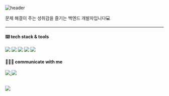 
<!--배너-->
![header](https://capsule-render.vercel.app/api?type=transparent&color=auto&height=200&section=header&text=Inung's%20Profile&fontSize=80&fontColor=8fbea5&desc=who%20loves%20coding💻&descAlignY=20&descAlign=38)

문제 해결이 주는 성취감을 즐기는 백엔드 개발자입니다💻<br/>

<div>
  <hr/>
  
  <!--기술스택 이미지-->
  <h4>⌨️ tech stack & tools</h4>
  <img src="https://img.shields.io/badge/Java-007396?style=flat-square&logo=Java&logoColor=white"/>
  <img src="https://img.shields.io/badge/JavaScript-F7DF1E?style=flat-square&logo=JavaScript&logoColor=white"/>
  <img src="https://img.shields.io/badge/Spring-339933?style=flat-square&logo=Spring&logoColor=white"/>
  <img src="https://img.shields.io/badge/React.js-339933?style=flat-square&logo=React&logoColor=white"/>
  <img src="https://img.shields.io/badge/PostgreSQL-4169E1?style=flat-square&logo=PostgreSQL&logoColor=white"/>
  
  <br/>
  <!--SNS-->
  <h4>💁🏽‍♂️ communicate with me</h4>
  <!--블로그-->
    <a href="https://velog.io/@ung6860">
  <img src="https://img.shields.io/badge/Velog-20C997?style=flat-square&logo=Velog&logoColor=white"/>
  </a>
   <!--메일-->
  <a href="mailto:ung6860@gmail.com(mailto:ung6860@gmail.com)">
  <img src="https://img.shields.io/badge/Gmail-EA4335?style=flat-square&logo=Gmail&logoColor=white"/>
  </a>
  <br/>
  <br/>
<!--   <h4>📖 my github stats</h4> -->
  
<!--   ![InUng's GitHub stats](https://github-readme-stats.vercel.app/api?username=HwangInUng&show_icons=true&theme=tokyonight) -->

  
  <a href="https://hits.seeyoufarm.com"><img src="https://hits.seeyoufarm.com/api/count/incr/badge.svg?url=https%3A%2F%2Fgithub.com%2FHwnagInUng%2Fhit-counter&count_bg=%23005FFF&title_bg=%23000000&icon=github.svg&icon_color=%23E7E7E7&title=hits&edge_flat=false"/></a>
  
  </div>
